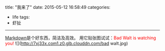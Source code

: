 title: "我来了"
date: 2015-05-12 16:58:49
categories:
 - life
tags:
 - 虾扯
---
[Markdown](http://zh.wikipedia.org/zh/Markdown)是个好东西，简洁及高效。
用它贴张图试试：<font color=red>Bad Walt is watching you!</font>
![](http://7xj33x.com1.z0.glb.clouddn.com/bad walt.jpg)
